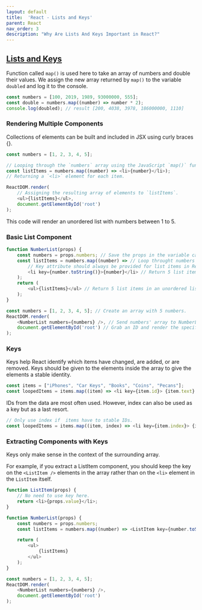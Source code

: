 ```yaml
---
layout: default
title:  'React - Lists and Keys'
parent: React
nav_order: 3
description: "Why Are Lists And Keys Important in React?"
---
```


## [Lists and Keys](https://reactjs.org/docs/lists-and-keys.html)

Function called `map()` is used here to take an array of numbers and double their values. We assign the new array returned by `map()` to the variable `doubled` and log it to the console.

```js
const numbers = [100, 2019, 1989, 93000000, 555];
const double = numbers.map((number) => number * 2);
console.log(doubled); // result [200, 4038, 3978, 186000000, 1110]
```

### Rendering Multiple Components

Collections of elements can be built and included in JSX using curly braces {}.

```js
const numbers = [1, 2, 3, 4, 5];

// Looping through the `numbers` array using the JavaScript `map()` function
const listItems = numbers.map((number) => <li>{number}</li>);
// Returning a `<li>` element for each item.

ReactDOM.render(
    // Assigning the resulting array of elements to `listItems`.
    <ul>{listItems}</ul>,
    document.getElementById('root')
);
```

This code will render an unordered list with numbers between 1 to 5.

### Basic List Component

```js
function NumberList(props) {
    const numbers = props.numbers; // Save the props in the variable called numbers.
    const listItems = numbers.map((number) => // Loop throught numbers using map().
        // Key attribute should always be provided for list items in React.
        <li key={number.toString()}>{number}</li> // Return 5 list items.
    );
    return (
        <ul>{listItems}</ul> // Return 5 list items in an unordered list.
    );
}

const numbers = [1, 2, 3, 4, 5]; // Create an array with 5 numbers.
ReactDOM.render(
    <NumberList numbers={numbers} />, // Send numbers' array to NumberList function props.
    document.getElementById('root') // Grab an ID and render the specified element.
);
```

### Keys

Keys help React identify which items have changed, are added, or are removed. Keys should be given to the elements inside the array to give the elements a stable identity.

```js
const items = ["iPhones", "Car Keys", "Books", "Coins", "Pecans"];
const loopedItems = items.map((item) => <li key={item.id}> {item.text} </li>);
```

IDs from the data are most often used. However, index can also be used as a key but as a last resort.

```js
// Only use index if  items have to stable IDs.
const loopedItems = items.map((item, index) => <li key={item.index}> {item.text} </li>);
```

### Extracting Components with Keys

Keys only make sense in the context of the surrounding array.

For example, if you extract a ListItem component, you should keep the key on the `<ListItem />` elements in the array rather than on the `<li>` element in the `ListItem` itself.

```js
function ListItem(props) {
    // No need to use key here.
    return <li>{props.value}</li>;
}

function NumberList(props) {
    const numbers = props.numbers;
    const listItems = numbers.map((number) => <ListItem key={number.toString()} value={number});

    return (
        <ul>
            {listItems}
        </ul>
    );
}

const numbers = [1, 2, 3, 4, 5];
ReactDOM.render(
    <NumberList numbers={numbers} />,
    document.getElementById('root')
);
```